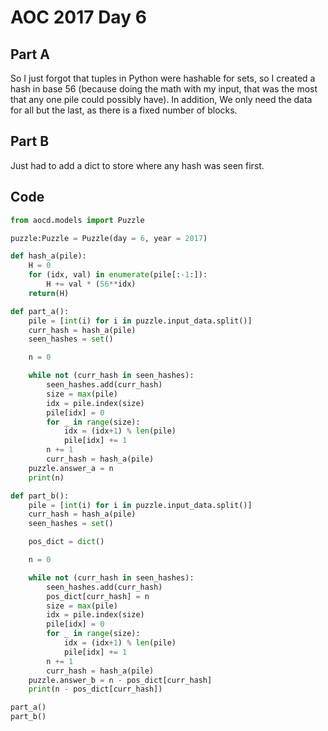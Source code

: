 # AOC 2017 Day 6

## Part A

So I just forgot that tuples in Python were hashable for sets, so I created a hash in base 56 (because doing the math with my input, that was the most that any one pile could possibly have). In addition, We only need the data for all but the last, as there is a fixed number of blocks. 

## Part B

Just had to add a dict to store where any hash was seen first. 

## Code
```python
from aocd.models import Puzzle

puzzle:Puzzle = Puzzle(day = 6, year = 2017)

def hash_a(pile):
    H = 0
    for (idx, val) in enumerate(pile[:-1:]):
        H += val * (56**idx)
    return(H)

def part_a():
    pile = [int(i) for i in puzzle.input_data.split()]
    curr_hash = hash_a(pile)
    seen_hashes = set()

    n = 0

    while not (curr_hash in seen_hashes):
        seen_hashes.add(curr_hash)
        size = max(pile)
        idx = pile.index(size)
        pile[idx] = 0
        for _ in range(size):
            idx = (idx+1) % len(pile)
            pile[idx] += 1
        n += 1
        curr_hash = hash_a(pile)
    puzzle.answer_a = n
    print(n)

def part_b():
    pile = [int(i) for i in puzzle.input_data.split()]
    curr_hash = hash_a(pile)
    seen_hashes = set()

    pos_dict = dict()

    n = 0

    while not (curr_hash in seen_hashes):
        seen_hashes.add(curr_hash)
        pos_dict[curr_hash] = n
        size = max(pile)
        idx = pile.index(size)
        pile[idx] = 0
        for _ in range(size):
            idx = (idx+1) % len(pile)
            pile[idx] += 1
        n += 1
        curr_hash = hash_a(pile)
    puzzle.answer_b = n - pos_dict[curr_hash]
    print(n - pos_dict[curr_hash])

part_a()
part_b()
```